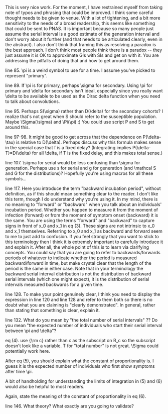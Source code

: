 This is very nice work. For the moment, I have restrained myself from taking note of typos and phrasing that could be improved. I think some careful thought needs to be given to venue.  With a lot of tightening, and a bit more sensitivity to the needs of a broad readership, this seems like something that could be sent to PNAS. It is important because so many people just assume the serial interval is a good estimate of the generation interval and don't worry about it further (and that needs to be articulated clearly, even in the abstract).  I also don't think that framing this as resolving a paradox is the best approach. I don't think most people think there is a paradox -- they just assume it is OK to approximate GIs with SIs and get on with it.  You are addressing the pitfalls of doing that and how to get around them.

line 85.  \pi is a weird symbol to use for a time.  I assume you've picked to represent "primary".

line 89.  If \pi is for primary, perhaps \sigma for secondary.  Using \pi for primary and \delta for secondary isn't ideal, especially since you really want \delta to be available to be used as the Dirac delta function when you need to talk about convolutions.

line 95.  Perhaps S(\sigma) rather than D(\delta) for the secondary cohorts?  I realize that's not great when S should refer to the susceptible population.  Maybe \Sigma(\sigma) and \Pi(\pi)   :)   You could use script P and S to get around this.

line 97-98.  It might be good to get across that the dependence on P(\delta-\tau) is relative to D(\delta).  Perhaps discuss why this formula makes sense in the special case that f is a fixed delay?  (Integrating implies P(\delta-T)=D(\delta) for all \delta, if T is the fixed delay, and this makes total sense.)

line 107.  \sigma for serial would be less confusing than \sigma for generation.  Perhaps use s for serial and g for generation (and \mathcal S and G for the distributions)?  Hopefully you're using macros for all these symbols...

line 117.  Here you introduce the term "backward incubation period", without definition, as if this should mean something clear to the reader. I don't like this term, though I do understand why you're using it.  In my mind, there is no meaning to "forward" or "backward" when you talk about an individuals' incubation period.  Whether you happen to measure it from the moment of infection (forward) or from the moment of symptom onset (backward) it is the same.  You are using the terms "forward" and "backward" to capture signs in front of x_0 and x_1 in eq (3).  These signs are not intrinsic to x_0 and x_1 themselves. Referring to x_0 and x_1 as backward and forward seem to me to just add to confusion.  If you feel strongly that you want to stick to this terminology then I think it is extremely important to carefully introduce it and explain it.  After all, the whole point of this is to learn via clarifying concepts.  You could say that you are going to refer to backwards/forwards periods of whatever to indicate whether the period is measured backward/forward in time, but make crystal clear that the length of the period is the same in either case.  Note that in your terminology the backward serial interval distribution is not the distribution of backward serial intervals (which one might expect), it is the distribution of serial intervals measured backwards for a given time.

line 128.  To make your point genuinely clear, I think you need to display the expression in line 120 and line 128 and refer to them both so there is no doubt what you are claiming is "clearly demonstrated".  In general, rather than stating that something is clear, explain it.

line 132.  What do you mean by "the total number of serial intervals" ?? Do you mean "the expected number of individuals who start their serial interval between \pi and \delta"?

eq (4).  use {\rm c} rather than $c$ as the subscript on R_c so the subscript doesn't look like a variable.  T for "total number" is not great.  \Sigma could potentially work here.

After eq (5), you should explain what the constant of proportionality is. I guess it is the expected number of individuals who first show symptoms after time \pi.

A bit of handholding for understanding the limits of integration in (5) and (6) would also be helpful to most readers.

Again, state the meaning of the constant of proportionality in eq (6).

line 146.  What theory?  What exactly are you going to validate?